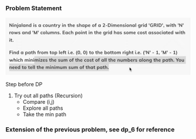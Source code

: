 ### Problem Statement

![alt text](images/dp10ps.png)

Step before DP

1. Try out all paths (Recursion)
   - Compare (i,j)
   - Explore all paths
   - Take the min path

### Extension of the previous problem, see dp_6 for reference
